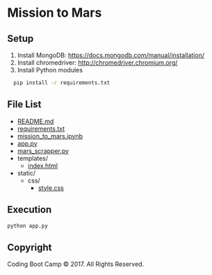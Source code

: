 # Mission to Mars

## Setup

1. Install MongoDB: https://docs.mongodb.com/manual/installation/
2. Install chromedriver:  http://chromedriver.chromium.org/
3. Install Python modules 
```bash
  pip install -r requirements.txt
  ```

## File List

* [README.md](README.md)
* [requirements.txt](requirements.txt)
* [mission_to_mars.ipynb](mission_to_mars.ipynb)
* [app.py](app.py)
* [mars_scrapper.py](mars_scrapper.py)
* templates/
  * [index.html](templates/index.html)
* static/
  * css/
    * [style.css](static/css/style.css)

## Execution 

```bash
python app.py
```

## Copyright

Coding Boot Camp © 2017. All Rights Reserved.
